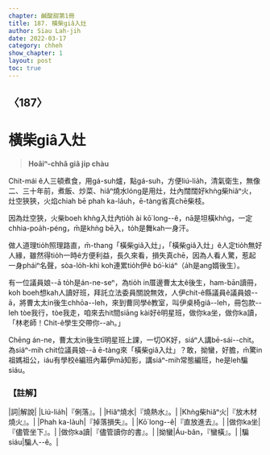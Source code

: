 ```yaml
---
chapter: 鹹酸甜第1冊
title: 187. 橫柴giâ入灶
author: Siau Lah-jih
date: 2022-03-17
category: chheh
show_chapter: 1
layout: post
toc: true
---
```

  
## 〈187〉
# 橫柴giâ入灶
>**Hoâiⁿ-chhâ giâ ji̍p chàu**

Chit-mái ê人三頓煮食，用gá-suh爐，點gá-suh，方便liú-lia̍h，清氣衛生，無像二、三十年前，煮飯、炒菜、hiâⁿ燒水lóng是用灶，灶內闊闊好khǹg柴hiâⁿ火，灶空狹狹，火焰chiah bē phah ka-la̍uh，ē-tàng省真chē柴枝。

因為灶空狹，火柴boeh khǹg入灶內tio̍h ài kō͘ long--ê，nā是坦橫khǹg，一定chhia-poa̍h-péng，m̄是khǹg bē入，to̍h是舞kah一身汗。

做人道理tio̍h照理路直，m̄-thang「橫柴giâ入灶」，「橫柴giâ入灶」ê人定tio̍h無好人緣，雖然得tio̍h一時ê方便利益，長久來看，損失真chē，因為人看人驚，惹起一身pháiⁿ名聲，sòa-lo̍h-khì koh連累tio̍h伊ê bó͘-kiáⁿ（a̍h是ang婿後生）。

有一位議員娘--ā to̍h是án-ne-seⁿ，為tio̍h in厝邊曹太太ê後生，ham-bān讀冊，koh boeh想kah人讀好班，拜託立法委員關說無效，人伊chit-ê縣議員ê議員娘--ā，將曹太太in後生chhōa--leh，來到曹同學ê教室，叫伊桌椅giâ--leh，冊包款--leh tòe我行，tòe我走，咱來去hit間siāng kài好ê明星班，做你ka坐，做你ka讀，「林老師！Chit-ê學生交帶你--ah。」

Chēng án-ne，曹太太in後生tī明星班上課，一切OK好，siáⁿ人講bē-sái--chit。為siáⁿ-mih chit位議員娘--ā ē-tàng來「橫柴giâ入灶」？敢，拗蠻，好膽，m̄驚in祖媽祖公，iáu有學校ê編班內幕伊mā知影，講siáⁿ-mih常態編班，he是leh騙siáu。



### 【註解】

|詞|解說|
|Liú-lia̍h|『俐落』。|
|Hiâⁿ燒水|『燒熱水』。|
|Khǹg柴hiâⁿ火|『放木材燒火』。|
|Phah ka-la̍uh|『掉落損失』。|
|Kō͘ long--ê|『直放進去』。|
|做你ka坐|『儘管坐下』。|
|做你ka讀|『儘管讀你的書』。|
|拗蠻|Áu-bân，『蠻橫』。|
|騙siáu|騙人--ê。|
